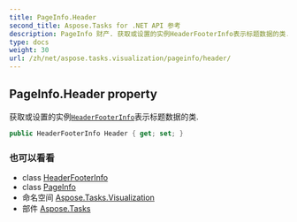 ```yaml
---
title: PageInfo.Header
second_title: Aspose.Tasks for .NET API 参考
description: PageInfo 财产. 获取或设置的实例HeaderFooterInfo表示标题数据的类.
type: docs
weight: 30
url: /zh/net/aspose.tasks.visualization/pageinfo/header/
---
```

## PageInfo.Header property

获取或设置的实例[`HeaderFooterInfo`](../../headerfooterinfo/)表示标题数据的类.

```csharp
public HeaderFooterInfo Header { get; set; }
```

### 也可以看看

* class [HeaderFooterInfo](../../headerfooterinfo/)
* class [PageInfo](../)
* 命名空间 [Aspose.Tasks.Visualization](../../pageinfo/)
* 部件 [Aspose.Tasks](../../../)


